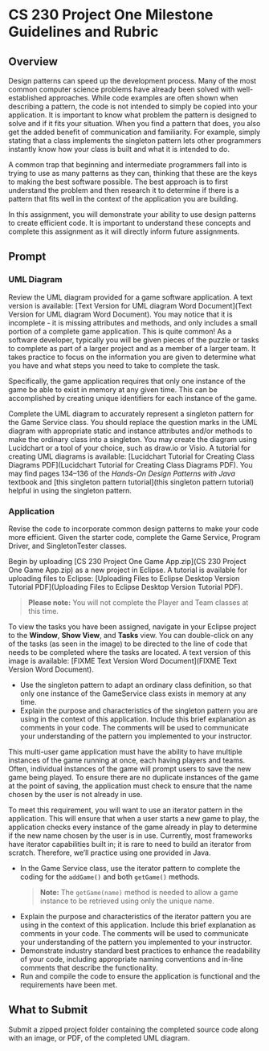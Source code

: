 # CS 230 Project One Milestone Guidelines and Rubric

## Overview

Design patterns can speed up the development process. Many of the most common computer science problems have already been solved with well-established approaches. While code examples are often shown when describing a pattern, the code is not intended to simply be copied into your application. It is important to know what problem the pattern is designed to solve and if it fits your situation. When you find a pattern that does, you also get the added benefit of communication and familiarity. For example, simply stating that a class implements the singleton pattern lets other programmers instantly know how your class is built and what it is intended to do.

A common trap that beginning and intermediate programmers fall into is trying to use as many patterns as they can, thinking that these are the keys to making the best software possible. The best approach is to first understand the problem and then research it to determine if there is a pattern that fits well in the context of the application you are building.

In this assignment, you will demonstrate your ability to use design patterns to create efficient code. It is important to understand these concepts and complete this assignment as it will directly inform future assignments.

## Prompt

### UML Diagram

Review the UML diagram provided for a game software application. A text version is available: [Text Version for UML diagram Word Document](Text Version for UML diagram Word Document). You may notice that it is incomplete - it is missing attributes and methods, and only includes a small portion of a complete game application. This is quite common! As a software developer, typically you will be given pieces of the puzzle or tasks to complete as part of a larger project and as a member of a larger team. It takes practice to focus on the information you are given to determine what you have and what steps you need to take to complete the task.

Specifically, the game application requires that only one instance of the game be able to exist in memory at any given time. This can be accomplished by creating unique identifiers for each instance of the game.

Complete the UML diagram to accurately represent a singleton pattern for the Game Service class. You should replace the question marks in the UML diagram with appropriate static and instance attributes and/or methods to make the ordinary class into a singleton. You may create the diagram using Lucidchart or a tool of your choice, such as draw.io or Visio. A tutorial for creating UML diagrams is available: [Lucidchart Tutorial for Creating Class Diagrams PDF](Lucidchart Tutorial for Creating Class Diagrams PDF).
You may find pages 134–136 of the _Hands-On Design Patterns with Java_ textbook and [this singleton pattern tutorial](this singleton pattern tutorial) helpful in using the singleton pattern.

### Application

Revise the code to incorporate common design patterns to make your code more efficient. Given the starter code, complete the Game Service, Program Driver, and SingletonTester classes.

Begin by uploading [CS 230 Project One Game App.zip](CS 230 Project One Game App.zip) as a new project in Eclipse. A tutorial is available for uploading files to Eclipse: [Uploading Files to Eclipse Desktop Version Tutorial PDF](Uploading Files to Eclipse Desktop Version Tutorial PDF).

> **Please note:** You will not complete the Player and Team classes at this time.

To view the tasks you have been assigned, navigate in your Eclipse project to the **Window**, **Show View**, and **Tasks** view. You can double-click on any of the tasks (as seen in the image) to be directed to the line of code that needs to be completed where the tasks are located. A text version of this image is available: [FIXME Text Version Word Document](FIXME Text Version Word Document).

- Use the singleton pattern to adapt an ordinary class definition, so that only one instance of the GameService class exists in memory at any time.
- Explain the purpose and characteristics of the singleton pattern you are using in the context of this application. Include this brief explanation as comments in your code. The comments will be used to communicate your understanding of the pattern you implemented to your instructor.

This multi-user game application must have the ability to have multiple instances of the game running at once, each having players and teams. Often, individual instances of the game will prompt users to save the new game being played. To ensure there are no duplicate instances of the game at the point of saving, the application must check to ensure that the name chosen by the user is not already in use.

To meet this requirement, you will want to use an iterator pattern in the application. This will ensure that when a user starts a new game to play, the application checks every instance of the game already in play to determine if the new name chosen by the user is in use. Currently, most frameworks have iterator capabilities built in; it is rare to need to build an iterator from scratch. Therefore, we’ll practice using one provided in Java.

- In the Game Service class, use the iterator pattern to complete the coding for the `addGame()` and both `getGame()` methods.
  > **Note:** The `getGame(name)` method is needed to allow a game instance to be retrieved using only the unique name.
- Explain the purpose and characteristics of the iterator pattern you are using in the context of this application. Include this brief explanation as comments in your code. The comments will be used to communicate your understanding of the pattern you implemented to your instructor.
- Demonstrate industry standard best practices to enhance the readability of your code, including appropriate naming conventions and in-line comments that describe the functionality.
- Run and compile the code to ensure the application is functional and the requirements have been met.

## What to Submit

Submit a zipped project folder containing the completed source code along with an image, or PDF, of the completed UML diagram.
